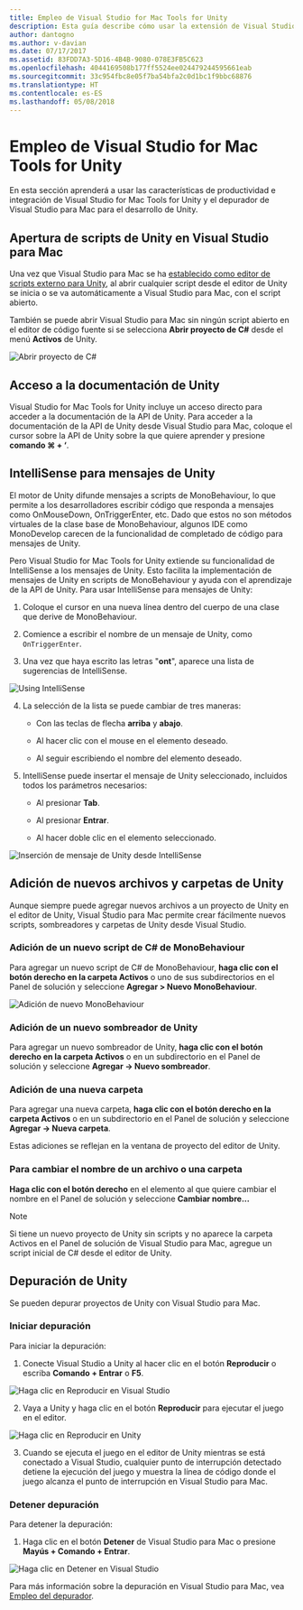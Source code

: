 ```yaml
---
title: Empleo de Visual Studio for Mac Tools for Unity
description: Esta guía describe cómo usar la extensión de Visual Studio for Mac Tools for Unity
author: dantogno
ms.author: v-davian
ms.date: 07/17/2017
ms.assetid: 83FDD7A3-5D16-4B4B-9080-078E3FB5C623
ms.openlocfilehash: 4044169508b177ff5524ee024479244595661eab
ms.sourcegitcommit: 33c954fbc8e05f7ba54bfa2c0d1bc1f9bbc68876
ms.translationtype: HT
ms.contentlocale: es-ES
ms.lasthandoff: 05/08/2018
---
```

# <a name="using-visual-studio-for-mac-tools-for-unity"></a>Empleo de Visual Studio for Mac Tools for Unity

En esta sección aprenderá a usar las características de productividad e integración de Visual Studio for Mac Tools for Unity y el depurador de Visual Studio para Mac para el desarrollo de Unity.

## <a name="opening-unity-scripts-in-visual-studio-for-mac"></a>Apertura de scripts de Unity en Visual Studio para Mac

Una vez que Visual Studio para Mac se ha [establecido como editor de scripts externo para Unity](/visualstudio/mac/setup-vsmac-tools-unity#configure-unity-for-use-with-visual-studio-for-mac), al abrir cualquier script desde el editor de Unity se inicia o se va automáticamente a Visual Studio para Mac, con el script abierto.

También se puede abrir Visual Studio para Mac sin ningún script abierto en el editor de código fuente si se selecciona **Abrir proyecto de C#** desde el menú **Activos** de Unity.

![Abrir proyecto de C#](media/using-vsmac-tools-unity-image1.png)

## <a name="unity-documentation-access"></a>Acceso a la documentación de Unity

Visual Studio for Mac Tools for Unity incluye un acceso directo para acceder a la documentación de la API de Unity. Para acceder a la documentación de la API de Unity desde Visual Studio para Mac, coloque el cursor sobre la API de Unity sobre la que quiere aprender y presione **comando ⌘ + ‘**.

## <a name="intellisense-for-unity-messages"></a>IntelliSense para mensajes de Unity
El motor de Unity difunde mensajes a scripts de MonoBehaviour, lo que permite a los desarrolladores escribir código que responda a mensajes como OnMouseDown, OnTriggerEnter, etc. Dado que estos no son métodos virtuales de la clase base de MonoBehaviour, algunos IDE como MonoDevelop carecen de la funcionalidad de completado de código para mensajes de Unity.

Pero Visual Studio for Mac Tools for Unity extiende su funcionalidad de IntelliSense a los mensajes de Unity. Esto facilita la implementación de mensajes de Unity en scripts de MonoBehaviour y ayuda con el aprendizaje de la API de Unity. Para usar IntelliSense para mensajes de Unity:

1.  Coloque el cursor en una nueva línea dentro del cuerpo de una clase que derive de MonoBehaviour.

2.  Comience a escribir el nombre de un mensaje de Unity, como `OnTriggerEnter`.

3.  Una vez que haya escrito las letras "**ont**", aparece una lista de sugerencias de IntelliSense.

  ![Using IntelliSense](media/using-vsmac-tools-unity-image2.png)

4.  La selección de la lista se puede cambiar de tres maneras:

    * Con las teclas de flecha **arriba** y **abajo**.

    * Al hacer clic con el mouse en el elemento deseado.

    * Al seguir escribiendo el nombre del elemento deseado.

5.  IntelliSense puede insertar el mensaje de Unity seleccionado, incluidos todos los parámetros necesarios:

    * Al presionar **Tab**.

    * Al presionar **Entrar**.

    * Al hacer doble clic en el elemento seleccionado.

  ![Inserción de mensaje de Unity desde IntelliSense](media/using-vsmac-tools-unity-image3.png)

## <a name="adding-new-unity-files-and-folders"></a>Adición de nuevos archivos y carpetas de Unity

Aunque siempre puede agregar nuevos archivos a un proyecto de Unity en el editor de Unity, Visual Studio para Mac permite crear fácilmente nuevos scripts, sombreadores y carpetas de Unity desde Visual Studio.

### <a name="add-a-new-c-monobehaviour-script"></a>Adición de un nuevo script de C# de MonoBehaviour

Para agregar un nuevo script de C# de MonoBehaviour, **haga clic con el botón derecho en la carpeta Activos** o uno de sus subdirectorios en el Panel de solución y seleccione **Agregar > Nuevo MonoBehaviour**.

![Adición de nuevo MonoBehaviour](media/using-vsmac-tools-unity-image4.png)

### <a name="add-a-new-unity-shader"></a>Adición de un nuevo sombreador de Unity

Para agregar un nuevo sombreador de Unity, **haga clic con el botón derecho en la carpeta Activos** o en un subdirectorio en el Panel de solución y seleccione **Agregar -> Nuevo sombreador**.

### <a name="add-a-new-folder"></a>Adición de una nueva carpeta

Para agregar una nueva carpeta, **haga clic con el botón derecho en la carpeta Activos** o en un subdirectorio en el Panel de solución y seleccione **Agregar -> Nueva carpeta**.

Estas adiciones se reflejan en la ventana de proyecto del editor de Unity.

### <a name="to-rename-a-file-or-folder"></a>Para cambiar el nombre de un archivo o una carpeta
**Haga clic con el botón derecho** en el elemento al que quiere cambiar el nombre en el Panel de solución y seleccione **Cambiar nombre...**

> [!NOTE]
> Si tiene un nuevo proyecto de Unity sin scripts y no aparece la carpeta Activos en el Panel de solución de Visual Studio para Mac, agregue un script inicial de C# desde el editor de Unity.

## <a name="unity-debugging"></a>Depuración de Unity

Se pueden depurar proyectos de Unity con Visual Studio para Mac.

### <a name="start-debugging"></a>Iniciar depuración

Para iniciar la depuración:

1.  Conecte Visual Studio a Unity al hacer clic en el botón **Reproducir** o escriba **Comando + Entrar** o **F5**.

  ![Haga clic en Reproducir en Visual Studio](media/using-vsmac-tools-unity-image5.png)

2.  Vaya a Unity y haga clic en el botón **Reproducir** para ejecutar el juego en el editor.

  ![Haga clic en Reproducir en Unity](media/using-vsmac-tools-unity-image6.png)

3.  Cuando se ejecuta el juego en el editor de Unity mientras se está conectado a Visual Studio, cualquier punto de interrupción detectado detiene la ejecución del juego y muestra la línea de código donde el juego alcanza el punto de interrupción en Visual Studio para Mac.

### <a name="stop-debugging"></a>Detener depuración

Para detener la depuración:

1.  Haga clic en el botón **Detener** de Visual Studio para Mac o presione **Mayús + Comando + Entrar**.

  ![Haga clic en Detener en Visual Studio](media/using-vsmac-tools-unity-image7.png)

Para más información sobre la depuración en Visual Studio para Mac, vea [Empleo del depurador](https://docs.microsoft.com/visualstudio/mac/debugging).
